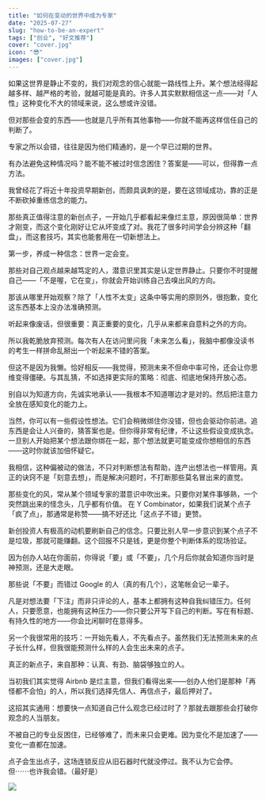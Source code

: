 ```yaml
---
title: "如何在变动的世界中成为专家"
date: "2025-07-27"
slug: "how-to-be-an-expert"
tags: ["创业", "好文推荐"]
cover: "cover.jpg"
icon: "😎"
images: ["cover.jpg"]
---
```

如果这世界是静止不变的，我们对观念的信心就能一路线性上升。某个想法经得起越多样、越严格的考验，就越可能是真的。许多人其实默默相信这一点——对「人性」这种变化不大的领域来说，这么想或许没错。



但对那些会变的东西——也就是几乎所有其他事物——你就不能再这样信任自己的判断了。



专家之所以会错，往往是因为他们精通的，是一个早已过期的世界。



有办法避免这种情况吗？能不能不被过时信念困住？答案是——可以，但得靠一点方法。



我曾经花了将近十年投资早期新创，而颇具讽刺的是，要在这领域成功，靠的正是不断砍掉重练信念的能力。



那些真正值得注意的新创点子，一开始几乎都看起来像烂主意，原因很简单：世界才刚变，而这个变化刚好让它从坏变成了对。我花了很多时间学会分辨这种「翻盘」，而这套技巧，其实也能套用在一切新想法上。



第一步，养成一种信念：世界一定会变。



那些对自己观点越来越笃定的人，潜意识里其实是认定世界静止。只要你不时提醒自己——「不是喔，它在变」，你就会开始训练自己去嗅出风的方向。



那该从哪里开始观察？除了「人性不太变」这条中等实用的原则外，很抱歉，变化这东西基本上没办法准确预测。



听起来像废话，但很重要：真正重要的变化，几乎从来都来自意料之外的方向。



所以我乾脆放弃预测。每次有人在访问里问我「未来怎么看」，我脑中都像没读书的考生一样拼命乱掰出一个听起来不错的答案。



但这不是因为我懒。恰好相反——我觉得，预测未来不但命中率可怜，还会让你思维变得僵硬。与其乱猜，不如选择更实际的策略：彻底、彻底地保持开放心态。



别自以为知道方向，先诚实地承认——我根本不知道哪边才是对的。然后把注意力全放在感知变化的能力上。



当然，你可以有一些假设性想法。它们会稍微绑住你没错，但也会驱动你前进。追东西是会让人兴奋的，猜答案也是。但你得非常有纪律，不让这些假设变成执念。
一旦别人开始把某个想法跟你绑在一起，那个想法就更可能变成你想相信的东西——这时你就该加倍怀疑它。



我相信，这种偏被动的做法，不只对判断想法有帮助，连产出想法也一样管用。真正的诀窍不是「刻意去想」，而是解决问题时，不打断那些莫名冒出来的直觉。



那些变化的风，常从某个领域专家的潜意识中吹出来。只要你对某件事够熟，一个突然跳出来的怪念头，几乎都有价值。
在 Y Combinator，如果我们说某个点子「疯了点」，那通常是称赞——搞不好还比「这点子不错」更赞。



新创投资人有极高的动机要刷新自己的信念。只要比别人早一步意识到某个点子不是垃圾，那就可能赚翻。这个回报不只是钱，更是你整个判断体系的现场验证。



因为创办人站在你面前，你得说「要」或「不要」，几个月后你就会知道你当时是神预测，还是大走眼。



那些说「不要」而错过 Google 的人（真的有几个），这笔帐会记一辈子。



凡是对想法要「下注」而非只评论的人，基本上都拥有这种自我纠错压力。任何人，只要愿意，也能拥有这种压力——你只要公开写下自己的判断。写在有标题、有持久性的地方——你会比闲聊时在意得多。



另一个我很常用的技巧：一开始先看人，不先看点子。虽然我们无法预测未来的点子长什么样，但我很能预测什么样的人会生出未来的点子。



真正的新点子，来自那种：认真、有劲、脑袋够独立的人。



当初我们其实觉得 Airbnb 是烂主意，但我们看得出来——创办人他们是那种「再怪都不会怕」的人，所以我们选择先信人、再信点子，最后押对了。



这招其实通用：想要快一点知道自己什么观念已经过时了？那就去跟那些会打破你观念的人当朋友。



不被自己的专业反困住，已经够难了，而未来只会更难。因为变化不是加速了——变化一直都在加速。



点子会生出点子，这场连锁反应从旧石器时代就没停过。我不认为它会停。
但⋯⋯也许我会错。（最好是）




![](https://prod-files-secure.s3.us-west-2.amazonaws.com/112d0858-5090-4d34-a606-b75eb8d65fd2/46476355-9cf3-4e99-9b7a-3531bc426380/1000202064.png?X-Amz-Algorithm=AWS4-HMAC-SHA256&X-Amz-Content-Sha256=UNSIGNED-PAYLOAD&X-Amz-Credential=ASIAZI2LB4663OWZ3V6B%2F20251029%2Fus-west-2%2Fs3%2Faws4_request&X-Amz-Date=20251029T233031Z&X-Amz-Expires=3600&X-Amz-Security-Token=IQoJb3JpZ2luX2VjECcaCXVzLXdlc3QtMiJGMEQCIE8drVmKgOgAMcrpciVv9z9ClwqROcjgjwwquwTR6INxAiA%2ByB4aVrRJ%2Fihl68ramevG0bWPMtSO71HFVDfIrLGe1SqIBAjg%2F%2F%2F%2F%2F%2F%2F%2F%2F%2F8BEAAaDDYzNzQyMzE4MzgwNSIMoNkss08oWg7UDIdJKtwDLnkcUkfYPG1xWIMNU5UKAR04R4JwEAEoLjYXCn4aB6fsMa2CcoPie02SLRXtA9o6kcI%2BOa2v5pJbM7wC%2BtDgj4Ca8SimvvWK4NB2kiwurusvPDIhwVsBEx9aDGj9Sd1T2jltl%2BdgtfSQyfTaVP%2FsjZPN3FHGdmsJGZQZtleap2V4ZXFua9emENpzyWD8%2F02Opyo0o5tkebzkSi1RkUO4fO0Nlws6fyysx4XUCIRaFEwGqRi4%2Fu1DJP%2BwgX9dw3Z%2Btsa%2FUudjOFivnlVVpkaf0Rxxyg%2BEk%2Fp8rGhJz8UO%2BZwYfA2M1Wak4IPPkQNOILhnSFQW5twqpxnZ8bLC4adjdMyS25Q4Hx1HAvPodqaZCyMehcYoq1XBxr8FmWjmb5hsZsZyT5PWtFMFeIPX9Z38dMOO00ytQ9SFMzEI2dhxGcZqgUcYpZ%2BmZlHx%2F3grtXLHu82%2FKWrKv09Xrgu6%2F9zsfIJwAdTD5r7s0%2FxcBHoHdextsAHCSQaNjrqLdGJ7DZ3wnHjYU3gwdyb2rLL4ygSGm4snkYj6V0kfCz8T8m6kqmHvnzc8%2F3WQ%2FzPsTUecJcTNVHoE1zA2OXPaNl%2BXEUYygeNxUSBxuplITybTl9U3vYCEArE7mAtndRR0%2BkIw1byKyAY6pgG2yPcCs3TyWQJqq1tM6NEys%2Fqws4lnHEWC14%2FafXvVmYuyzZd7N0uxrBshq2xQYnWONrM0WEOZUVfVX67BJPu4l7wUJBazKOHXxguJlatExPKC2vMTKv%2B5j8DCVWLY4Wd5IuMNIBxXpL1Op42m7paya3TWyhtyz8lyaEWHuvp8JYoIB5eewW18vi4rlaEot3iVeS6WKOXLbfPVTik09mguD8UR2HVh&X-Amz-Signature=049963ec36ff77c11fc26ea20a5012f95a431ebb0ea7ebd1fff90e96270f200d&X-Amz-SignedHeaders=host&x-amz-checksum-mode=ENABLED&x-id=GetObject)

